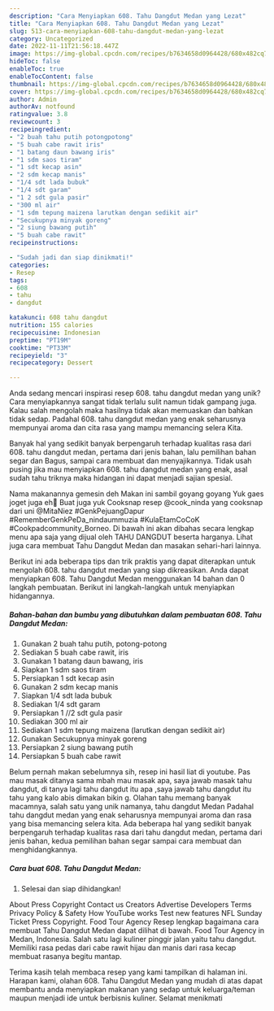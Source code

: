 ```yaml
---
description: "Cara Menyiapkan 608. Tahu Dangdut Medan yang Lezat"
title: "Cara Menyiapkan 608. Tahu Dangdut Medan yang Lezat"
slug: 513-cara-menyiapkan-608-tahu-dangdut-medan-yang-lezat
category: Uncategorized
date: 2022-11-11T21:56:18.447Z
image: https://img-global.cpcdn.com/recipes/b7634658d0964428/680x482cq70/608-tahu-dangdut-medan-foto-resep-utama.jpg
hideToc: false
enableToc: true
enableTocContent: false
thumbnail: https://img-global.cpcdn.com/recipes/b7634658d0964428/680x482cq70/608-tahu-dangdut-medan-foto-resep-utama.jpg
cover: https://img-global.cpcdn.com/recipes/b7634658d0964428/680x482cq70/608-tahu-dangdut-medan-foto-resep-utama.jpg
author: Admin
authorAv: notfound
ratingvalue: 3.8
reviewcount: 3
recipeingredient:
- "2 buah tahu putih potongpotong"
- "5 buah cabe rawit iris"
- "1 batang daun bawang iris"
- "1 sdm saos tiram"
- "1 sdt kecap asin"
- "2 sdm kecap manis"
- "1/4 sdt lada bubuk"
- "1/4 sdt garam"
- "1 2 sdt gula pasir"
- "300 ml air"
- "1 sdm tepung maizena larutkan dengan sedikit air"
- "Secukupnya minyak goreng"
- "2 siung bawang putih"
- "5 buah cabe rawit"
recipeinstructions:

- "Sudah jadi dan siap dinikmati!"
categories:
- Resep
tags:
- 608
- tahu
- dangdut

katakunci: 608 tahu dangdut 
nutrition: 155 calories
recipecuisine: Indonesian
preptime: "PT19M"
cooktime: "PT33M"
recipeyield: "3"
recipecategory: Dessert

---
```





Anda sedang mencari inspirasi resep 608. tahu dangdut medan yang unik? Cara menyiapkannya sangat tidak terlalu sulit namun tidak gampang juga. Kalau salah mengolah maka hasilnya tidak akan memuaskan dan bahkan tidak sedap. Padahal 608. tahu dangdut medan yang enak seharusnya mempunyai aroma dan cita rasa yang mampu memancing selera Kita.





Banyak hal yang sedikit banyak berpengaruh terhadap kualitas rasa dari 608. tahu dangdut medan, pertama dari jenis bahan, lalu pemilihan bahan segar dan Bagus, sampai cara membuat dan menyajikannya. Tidak usah pusing jika mau menyiapkan 608. tahu dangdut medan yang enak,      asal sudah tahu triknya maka hidangan ini dapat menjadi sajian spesial.














Nama makanannya gemesin deh Makan ini sambil goyang goyang Yuk gaes joget juga eh🤭 Buat juga yuk Cooksnap resep @cook_ninda yang cooksnap dari uni @MitaNiez #GenkPejuangDapur #RememberGenkPeDa_nindaummuzia #KulaEtamCoCoK #Cookpadcommunity_Borneo. Di bawah ini akan dibahas secara lengkap menu apa saja yang dijual oleh TAHU DANGDUT beserta harganya. Lihat juga cara membuat Tahu Dangdut Medan dan masakan sehari-hari lainnya.






Berikut ini ada beberapa tips dan trik praktis yang dapat diterapkan untuk mengolah 608. tahu dangdut medan yang siap dikreasikan. Anda dapat menyiapkan 608. Tahu Dangdut Medan menggunakan 14 bahan dan 0 langkah pembuatan. Berikut ini langkah-langkah untuk menyiapkan hidangannya.

<!--inarticleads1-->

##### Bahan-bahan dan bumbu yang dibutuhkan dalam pembuatan 608. Tahu Dangdut Medan:

1. Gunakan 2 buah tahu putih, potong-potong
1. Sediakan 5 buah cabe rawit, iris
1. Gunakan 1 batang daun bawang, iris
1. Siapkan 1 sdm saos tiram
1. Persiapkan 1 sdt kecap asin
1. Gunakan 2 sdm kecap manis
1. Siapkan 1/4 sdt lada bubuk
1. Sediakan 1/4 sdt garam
1. Persiapkan 1 //2 sdt gula pasir
1. Sediakan 300 ml air
1. Sediakan 1 sdm tepung maizena (larutkan dengan sedikit air)
1. Gunakan Secukupnya minyak goreng
1. Persiapkan 2 siung bawang putih
1. Persiapkan 5 buah cabe rawit


Belum pernah makan sebelumnya sih, resep ini hasil liat di youtube. Pas mau masak ditanya sama mbah mau masak apa, saya jawab masak tahu dangdut, di tanya lagi tahu dangdut itu apa ,saya jawab tahu dangdut itu tahu yang kalo abis dimakan bikin g. Olahan tahu memang banyak macamnya, salah satu yang unik namanya, tahu dangdut Medan Padahal tahu dangdut medan yang enak seharusnya mempunyai aroma dan rasa yang bisa memancing selera kita. Ada beberapa hal yang sedikit banyak berpengaruh terhadap kualitas rasa dari tahu dangdut medan, pertama dari jenis bahan, kedua pemilihan bahan segar sampai cara membuat dan menghidangkannya. 

<!--inarticleads2-->

##### Cara buat 608. Tahu Dangdut Medan:


1. Selesai dan siap dihidangkan!

About Press Copyright Contact us Creators Advertise Developers Terms Privacy Policy &amp; Safety How YouTube works Test new features NFL Sunday Ticket Press Copyright. Food Tour Agency Resep lengkap bagaimana cara membuat Tahu Dangdut Medan dapat dilihat di bawah. Food Tour Agency in Medan, Indonesia. Salah satu lagi kuliner pinggir jalan yaitu tahu dangdut. Memiliki rasa pedas dari cabe rawit hijau dan manis dari rasa kecap membuat rasanya begitu mantap. 

Terima kasih telah membaca resep yang kami tampilkan di halaman ini. Harapan kami, olahan 608. Tahu Dangdut Medan yang mudah di atas dapat membantu anda menyiapkan makanan yang sedap untuk keluarga/teman maupun menjadi ide untuk berbisnis kuliner. Selamat menikmati
